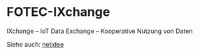 # FOTEC-IXchange
IXchange – IoT Data Exchange – Kooperative Nutzung von Daten

Siehe auch: [netidee](https://www.netidee.at/ixchange)

